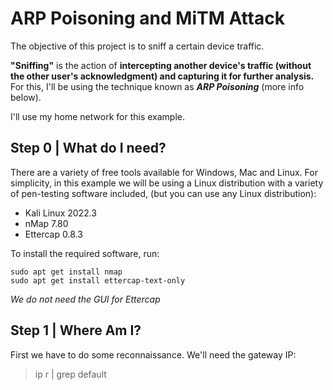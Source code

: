 # ARP Poisoning and MiTM Attack
The objective of this project is to sniff a certain device traffic. 

**"Sniffing"** is the action of **intercepting another device's traffic (without the other user's acknowledgment) and capturing it for further analysis.** For this, I'll be using the technique known as ***ARP Poisoning*** (more info below). 

I'll use my home network for this example.  

## Step 0 | What do I need?
There are a variety of free tools available for Windows, Mac and Linux. For simplicity, in this example we will be using a Linux distribution with a variety of pen-testing software included, (but you can use any Linux distribution): 

 - Kali Linux 2022.3 
 - nMap 7.80
 - Ettercap 0.8.3

To install the required software, run:

    sudo apt get install nmap
    sudo apt get install ettercap-text-only
*We do not need the GUI for Ettercap*



## Step 1 | Where Am I?
First we have to do some reconnaissance. We'll need the gateway IP:  
> ip r | grep default
[](https://github.com/andremarqueda1/ARP_Poisoning/blob/main/images/1%20-%20gateway.jpg)

 
